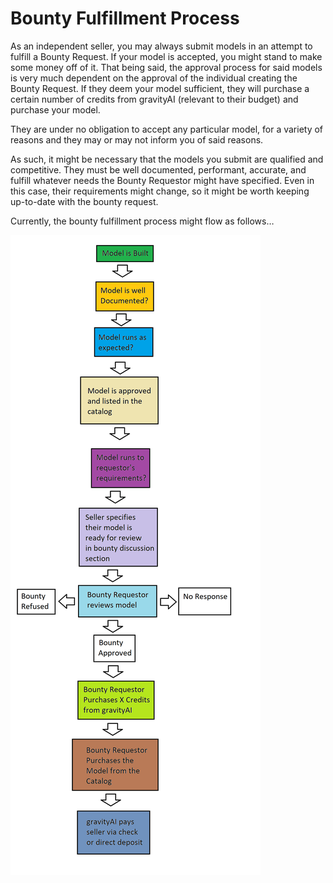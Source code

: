 # Bounty Fulfillment  Process

As an independent seller, you may always submit models in an attempt to fulfill a Bounty Request.  If your model is accepted, you might stand to make some money off of it.  That being said, the approval process for said models is very much dependent on the approval of the individual creating the Bounty Request.  If they deem your model sufficient, they will purchase a certain number of credits from gravityAI (relevant to their budget) and purchase your model.  

They are under no obligation to accept any particular model, for a variety of reasons and they may or may not inform you of said reasons.  

As such, it might be necessary that the models you submit are qualified and competitive.  They must be well documented, performant, accurate, and fulfill whatever needs the Bounty Requestor might have specified. Even in this case, their requirements might change, so it might be worth keeping up-to-date with the bounty request.  

Currently, the bounty fulfillment process might flow as follows…

![Bounty Fulfillment Process](./img/Bounty_Fulfillment_Process.png)
